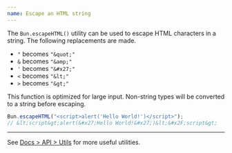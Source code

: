 ```yaml
---
name: Escape an HTML string
---
```


The `Bun.escapeHTML()` utility can be used to escape HTML characters in a string. The following replacements are made.

- `"` becomes `"&quot;"`
- `&` becomes `"&amp;"`
- `'` becomes `"&#x27;"`
- `<` becomes `"&lt;"`
- `>` becomes `"&gt;"`

This function is optimized for large input. Non-string types will be converted to a string before escaping.

```ts
Bun.escapeHTML("<script>alert('Hello World!')</script>");
// &lt;script&gt;alert(&#x27;Hello World!&#x27;)&lt;&#x2F;script&gt;
```

---

See [Docs > API > Utils](https://bun.com/docs/api/utils) for more useful utilities.
